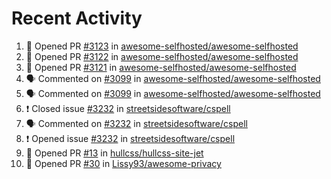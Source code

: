 # Recent Activity 

<!--START_SECTION:activity-->
1. 💪 Opened PR [#3123](https://github.com/awesome-selfhosted/awesome-selfhosted/pull/3123) in [awesome-selfhosted/awesome-selfhosted](https://github.com/awesome-selfhosted/awesome-selfhosted)
2. 💪 Opened PR [#3122](https://github.com/awesome-selfhosted/awesome-selfhosted/pull/3122) in [awesome-selfhosted/awesome-selfhosted](https://github.com/awesome-selfhosted/awesome-selfhosted)
3. 💪 Opened PR [#3121](https://github.com/awesome-selfhosted/awesome-selfhosted/pull/3121) in [awesome-selfhosted/awesome-selfhosted](https://github.com/awesome-selfhosted/awesome-selfhosted)
4. 🗣 Commented on [#3099](https://github.com/awesome-selfhosted/awesome-selfhosted/issues/3099) in [awesome-selfhosted/awesome-selfhosted](https://github.com/awesome-selfhosted/awesome-selfhosted)
5. 🗣 Commented on [#3099](https://github.com/awesome-selfhosted/awesome-selfhosted/issues/3099) in [awesome-selfhosted/awesome-selfhosted](https://github.com/awesome-selfhosted/awesome-selfhosted)
6. ❗️ Closed issue [#3232](https://github.com/streetsidesoftware/cspell/issues/3232) in [streetsidesoftware/cspell](https://github.com/streetsidesoftware/cspell)
7. 🗣 Commented on [#3232](https://github.com/streetsidesoftware/cspell/issues/3232) in [streetsidesoftware/cspell](https://github.com/streetsidesoftware/cspell)
8. ❗️ Opened issue [#3232](https://github.com/streetsidesoftware/cspell/issues/3232) in [streetsidesoftware/cspell](https://github.com/streetsidesoftware/cspell)
9. 💪 Opened PR [#13](https://github.com/hullcss/hullcss-site-jet/pull/13) in [hullcss/hullcss-site-jet](https://github.com/hullcss/hullcss-site-jet)
10. 💪 Opened PR [#30](https://github.com/Lissy93/awesome-privacy/pull/30) in [Lissy93/awesome-privacy](https://github.com/Lissy93/awesome-privacy)
<!--END_SECTION:activity-->
